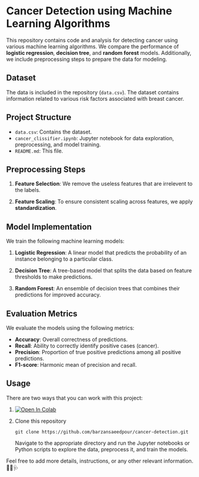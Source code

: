 
# Cancer Detection using Machine Learning Algorithms

This repository contains code and analysis for detecting cancer using various machine learning algorithms. We compare the performance of **logistic regression**, **decision tree**, and **random forest** models. Additionally, we include preprocessing steps to prepare the data for modeling.

## Dataset

The data is included in the repository (`data.csv`). The dataset contains information related to various risk factors associated with breast cancer.

## Project Structure

- `data.csv`: Contains the dataset.
- `cancer_clissifier.ipynb`: Jupyter notebook for data exploration, preprocessing, and model training.
- `README.md`: This file.

## Preprocessing Steps

1. **Feature Selection**: We remove the useless features that are irrelevent to the labels.

2. **Feature Scaling**: To ensure consistent scaling across features, we apply **standardization**.

## Model Implementation

We train the following machine learning models:

1. **Logistic Regression**: A linear model that predicts the probability of an instance belonging to a particular class.

2. **Decision Tree**: A tree-based model that splits the data based on feature thresholds to make predictions.

3. **Random Forest**: An ensemble of decision trees that combines their predictions for improved accuracy.

## Evaluation Metrics

We evaluate the models using the following metrics:

- **Accuracy**: Overall correctness of predictions.
- **Recall**: Ability to correctly identify positive cases (cancer).
- **Precision**: Proportion of true positive predictions among all positive predictions.
- **F1-score**: Harmonic mean of precision and recall.

## Usage

There are two ways that you can work with this project:

1. <a href="https://colab.research.google.com/github/barzansaeedpour/cancer-detection/blob/main/cancer_classifier.ipynb" target="_parent"><img src="https://colab.research.google.com/assets/colab-badge.svg" alt="Open In Colab"/></a>

2. Clone this repository

  
   ```
   git clone https://github.com/barzansaeedpour/cancer-detection.git
   ```

   Navigate to the appropriate directory and run the Jupyter notebooks or Python scripts to explore the data, preprocess it, and train the models.

Feel free to add more details, instructions, or any other relevant information.🌟🔬🩺